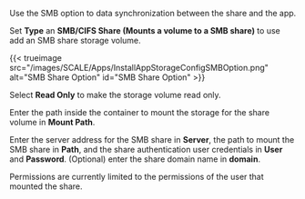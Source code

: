 &NewLine;

Use the SMB option to data synchronization between the share and the app.

Set **Type** an **SMB/CIFS Share (Mounts a volume to a SMB share)** to use add an SMB share storage volume.

{{< trueimage src="/images/SCALE/Apps/InstallAppStorageConfigSMBOption.png" alt="SMB Share Option" id="SMB Share Option" >}}

Select **Read Only** to make the storage volume read only.

Enter the path inside the container to mount the storage for the share volume in **Mount Path**.

Enter the server address for the SMB share in **Server**, the path to mount the SMB share in **Path**, and the share authentication user credentials in **User** and **Password**.
(Optional) enter the share domain name in **domain**.

Permissions are currently limited to the permissions of the user that mounted the share.
<!-- Commenting this out until I can get it verified with devs/solutions team 
Alternate data streams (metadata), finder colors tags, previews, resource forks, and MacOS metadata is stripped from the share along with file system permissions, but this functionality is undergoing active development and implementation planned for a future TrueNAS SCALE release.-->
